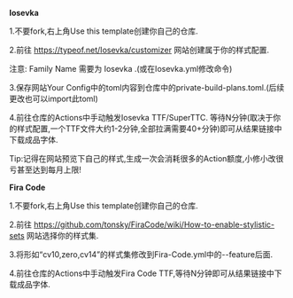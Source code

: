 **Iosevka**

1.不要fork,右上角Use this template创建你自己的仓库.

2.前往 https://typeof.net/Iosevka/customizer 网站创建属于你的样式配置.

注意: Family Name 需要为 Iosevka .(或在Iosevka.yml修改命令)

3.保存网站Your Config中的toml内容到仓库中的private-build-plans.toml.(后续更改也可以import此toml)

4.前往仓库的Actions中手动触发Iosevka TTF/SuperTTC.
等待N分钟(取决于你的样式配置,一个TTF文件大约1-2分钟,全部拉满需要40+分钟)即可从结果链接中下载成品字体.

Tip:记得在网站预览下自己的样式,生成一次会消耗很多的Action额度,小修小改很亏甚至达到每月上限!

**Fira Code**

1.不要fork,右上角Use this template创建你自己的仓库.

2.前往 https://github.com/tonsky/FiraCode/wiki/How-to-enable-stylistic-sets 网站选择你的样式集.

3.将形如“cv10,zero,cv14”的样式集修改到Fira-Code.yml中的--feature后面.

4.前往仓库的Actions中手动触发Fira Code TTF,等待N分钟即可从结果链接中下载成品字体.

